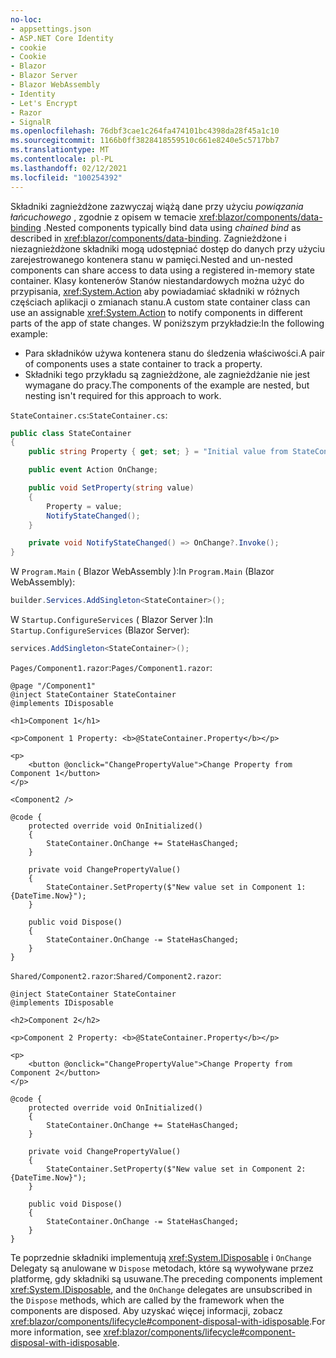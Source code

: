 ```yaml
---
no-loc:
- appsettings.json
- ASP.NET Core Identity
- cookie
- Cookie
- Blazor
- Blazor Server
- Blazor WebAssembly
- Identity
- Let's Encrypt
- Razor
- SignalR
ms.openlocfilehash: 76dbf3cae1c264fa474101bc4398da28f45a1c10
ms.sourcegitcommit: 1166b0ff3828418559510c661e8240e5c5717bb7
ms.translationtype: MT
ms.contentlocale: pl-PL
ms.lasthandoff: 02/12/2021
ms.locfileid: "100254392"
---
```

<span data-ttu-id="91ca5-101">Składniki zagnieżdżone zazwyczaj wiążą dane przy użyciu *powiązania łańcuchowego* , zgodnie z opisem w temacie <xref:blazor/components/data-binding> .</span><span class="sxs-lookup"><span data-stu-id="91ca5-101">Nested components typically bind data using *chained bind* as described in <xref:blazor/components/data-binding>.</span></span> <span data-ttu-id="91ca5-102">Zagnieżdżone i niezagnieżdżone składniki mogą udostępniać dostęp do danych przy użyciu zarejestrowanego kontenera stanu w pamięci.</span><span class="sxs-lookup"><span data-stu-id="91ca5-102">Nested and un-nested components can share access to data using a registered in-memory state container.</span></span> <span data-ttu-id="91ca5-103">Klasy kontenerów Stanów niestandardowych można użyć do przypisania, <xref:System.Action> aby powiadamiać składniki w różnych częściach aplikacji o zmianach stanu.</span><span class="sxs-lookup"><span data-stu-id="91ca5-103">A custom state container class can use an assignable <xref:System.Action> to notify components in different parts of the app of state changes.</span></span> <span data-ttu-id="91ca5-104">W poniższym przykładzie:</span><span class="sxs-lookup"><span data-stu-id="91ca5-104">In the following example:</span></span>

* <span data-ttu-id="91ca5-105">Para składników używa kontenera stanu do śledzenia właściwości.</span><span class="sxs-lookup"><span data-stu-id="91ca5-105">A pair of components uses a state container to track a property.</span></span>
* <span data-ttu-id="91ca5-106">Składniki tego przykładu są zagnieżdżone, ale zagnieżdżanie nie jest wymagane do pracy.</span><span class="sxs-lookup"><span data-stu-id="91ca5-106">The components of the example are nested, but nesting isn't required for this approach to work.</span></span>

<span data-ttu-id="91ca5-107">`StateContainer.cs`:</span><span class="sxs-lookup"><span data-stu-id="91ca5-107">`StateContainer.cs`:</span></span>

```csharp
public class StateContainer
{
    public string Property { get; set; } = "Initial value from StateContainer";

    public event Action OnChange;

    public void SetProperty(string value)
    {
        Property = value;
        NotifyStateChanged();
    }

    private void NotifyStateChanged() => OnChange?.Invoke();
}
```

<span data-ttu-id="91ca5-108">W `Program.Main` ( Blazor WebAssembly ):</span><span class="sxs-lookup"><span data-stu-id="91ca5-108">In `Program.Main` (Blazor WebAssembly):</span></span>

```csharp
builder.Services.AddSingleton<StateContainer>();
```

<span data-ttu-id="91ca5-109">W `Startup.ConfigureServices` ( Blazor Server ):</span><span class="sxs-lookup"><span data-stu-id="91ca5-109">In `Startup.ConfigureServices` (Blazor Server):</span></span>

```csharp
services.AddSingleton<StateContainer>();
```

<span data-ttu-id="91ca5-110">`Pages/Component1.razor`:</span><span class="sxs-lookup"><span data-stu-id="91ca5-110">`Pages/Component1.razor`:</span></span>

```razor
@page "/Component1"
@inject StateContainer StateContainer
@implements IDisposable

<h1>Component 1</h1>

<p>Component 1 Property: <b>@StateContainer.Property</b></p>

<p>
    <button @onclick="ChangePropertyValue">Change Property from Component 1</button>
</p>

<Component2 />

@code {
    protected override void OnInitialized()
    {
        StateContainer.OnChange += StateHasChanged;
    }

    private void ChangePropertyValue()
    {
        StateContainer.SetProperty($"New value set in Component 1: {DateTime.Now}");
    }

    public void Dispose()
    {
        StateContainer.OnChange -= StateHasChanged;
    }
}
```

<span data-ttu-id="91ca5-111">`Shared/Component2.razor`:</span><span class="sxs-lookup"><span data-stu-id="91ca5-111">`Shared/Component2.razor`:</span></span>

```razor
@inject StateContainer StateContainer
@implements IDisposable

<h2>Component 2</h2>

<p>Component 2 Property: <b>@StateContainer.Property</b></p>

<p>
    <button @onclick="ChangePropertyValue">Change Property from Component 2</button>
</p>

@code {
    protected override void OnInitialized()
    {
        StateContainer.OnChange += StateHasChanged;
    }

    private void ChangePropertyValue()
    {
        StateContainer.SetProperty($"New value set in Component 2: {DateTime.Now}");
    }

    public void Dispose()
    {
        StateContainer.OnChange -= StateHasChanged;
    }
}
```

<span data-ttu-id="91ca5-112">Te poprzednie składniki implementują <xref:System.IDisposable> i `OnChange` Delegaty są anulowane w `Dispose` metodach, które są wywoływane przez platformę, gdy składniki są usuwane.</span><span class="sxs-lookup"><span data-stu-id="91ca5-112">The preceding components implement <xref:System.IDisposable>, and the `OnChange` delegates are unsubscribed in the `Dispose` methods, which are called by the framework when the components are disposed.</span></span> <span data-ttu-id="91ca5-113">Aby uzyskać więcej informacji, zobacz <xref:blazor/components/lifecycle#component-disposal-with-idisposable>.</span><span class="sxs-lookup"><span data-stu-id="91ca5-113">For more information, see <xref:blazor/components/lifecycle#component-disposal-with-idisposable>.</span></span>
